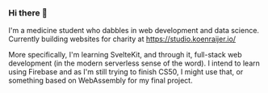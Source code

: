 ### Hi there 👋

I'm a medicine student who dabbles in web development and data science. Currently building websites for charity at https://studio.koenraijer.io/

More specifically, I'm learning SvelteKit, and through it, full-stack web development (in the modern serverless sense of the word). I intend to learn using Firebase and as I'm still trying to finish CS50, I might use that, or something based on WebAssembly for my final project. 

